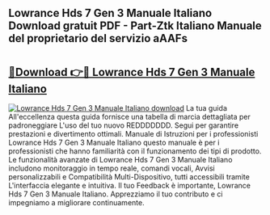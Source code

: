 ## Lowrance Hds 7 Gen 3 Manuale Italiano Download gratuit PDF - Part-Ztk Italiano Manuale del proprietario del servizio aAAFs

# <h2><a href="http://dfee1fm.blite.top/?on=Lowrance+Hds+7+Gen+3+Manuale+Italiano">🔗Download 👉🔴 Lowrance Hds 7 Gen 3 Manuale Italiano</a></h2>

[![Lowrance Hds 7 Gen 3 Manuale Italiano download](https://i.imgur.com/lujVjoI.png)](http://dfee1fm.blite.top/?on=Lowrance+Hds+7+Gen+3+Manuale+Italiano)
La tua guida All'eccellenza questa guida fornisce una tabella di marcia dettagliata per padroneggiare L'uso del tuo nuovo REDDDDDDD. Segui per garantire prestazioni e divertimento ottimali. Manuale di Istruzioni per i professionisti Lowrance Hds 7 Gen 3 Manuale Italiano questo manuale è per i professionisti che hanno familiarità con il funzionamento dei tipi di prodotto. Le funzionalità avanzate di Lowrance Hds 7 Gen 3 Manuale Italiano includono monitoraggio in tempo reale, comandi vocali, Avvisi personalizzabili e Compatibilità Multi-Dispositivo, tutti accessibili tramite L'interfaccia elegante e intuitiva. Il tuo Feedback è importante, Lowrance Hds 7 Gen 3 Manuale Italiano. Apprezziamo il tuo contributo e ci impegniamo a migliorare continuamente.
